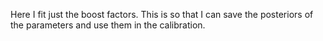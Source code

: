 Here I fit just the boost factors. This is so that I can save the posteriors of the parameters and use them in the calibration.